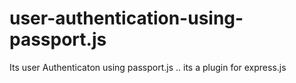 # user-authentication-using-passport.js
Its user Authenticaton using passport.js .. its a plugin for express.js 
